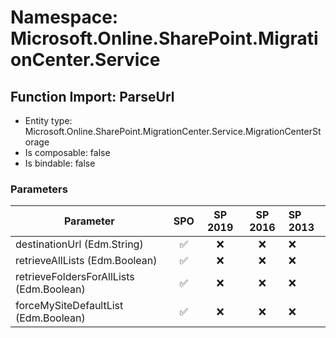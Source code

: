 # Namespace: Microsoft.Online.SharePoint.MigrationCenter.Service

## Function Import: ParseUrl

- Entity type: Microsoft.Online.SharePoint.MigrationCenter.Service.MigrationCenterStorage
- Is composable: false
- Is bindable: false

### Parameters

Parameter | SPO | SP 2019 | SP 2016 | SP 2013
----------|:---:|:-------:|:-------:|:-------
destinationUrl (Edm.String) | ✅ | ❌ | ❌ | ❌
retrieveAllLists (Edm.Boolean) | ✅ | ❌ | ❌ | ❌
retrieveFoldersForAllLists (Edm.Boolean) | ✅ | ❌ | ❌ | ❌
forceMySiteDefaultList (Edm.Boolean) | ✅ | ❌ | ❌ | ❌
